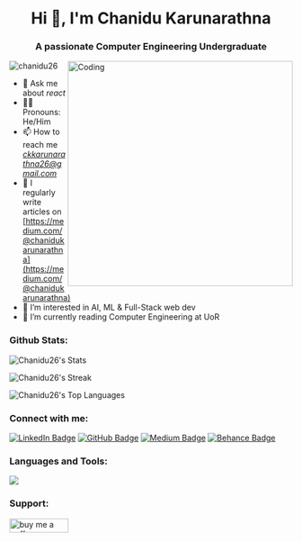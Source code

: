 
<h1 align="center">Hi 👋, I'm Chanidu Karunarathna</h1>
<h3 align="center">A passionate Computer Engineering Undergraduate</h3>
<img align="right" alt="Coding" width="400" src="https://i.pinimg.com/originals/81/17/8b/81178b47a8598f0c81c4799f2cdd4057.gif">


<p align="left"> <img src="https://komarev.com/ghpvc/?username=chanidu26&label=Profile%20views&color=0e75b6&style=flat" alt="chanidu26" /> </p>


- 💬 Ask me about *react*
- 🕵️‍♀️ Pronouns: He/Him
- 📫 How to reach me *ckkarunarathna26@gmail.com*
- 📝 I regularly write articles on [https://medium.com/@chanidukarunarathna](https://medium.com/@chanidukarunarathna)
- 👀 I’m interested in AI, ML & Full-Stack web dev
- 🌱 I’m currently reading Computer Engineering at UoR

<h3 align="left">Github Stats:</h3>

![Chanidu26's Stats](https://github-readme-stats.vercel.app/api?username=Chanidu26&theme=vue-dark&show_icons=true&hide_border=true&count_private=true)

![Chanidu26's Streak](https://github-readme-streak-stats.herokuapp.com/?user=Chanidu26&theme=vue-dark&hide_border=true)

![Chanidu26's Top Languages](https://github-readme-stats.vercel.app/api/top-langs/?username=Chanidu26&theme=vue-dark&show_icons=true&hide_border=true&layout=compact)

<h3 align="left">Connect with me:</h3>

[![LinkedIn Badge](https://img.shields.io/badge/LinkedIn-0077B5?style=for-the-badge&logo=linkedin&logoColor=white)](https://www.linkedin.com/in/chanidukarunarathna/)
[![GitHub Badge](https://img.shields.io/badge/GitHub-100000?style=for-the-badge&logo=github&logoColor=white)](https://github.com/Chanidu26)
[![Medium Badge](https://img.shields.io/badge/Medium-100000?style=for-the-badge&logo=medium&logoColor=white)](https://medium.com/@chanidukarunarathna)
[![Behance Badge](https://img.shields.io/badge/Behance-100000?style=for-the-badge&logo=behance&logoColor=white)](https://www.behance.net/chanidukarunarathna)


<h3 align="left">Languages and Tools:</h3>
<img src="https://skillicons.dev/icons?i=git,python,java,mysql,kubernetes,docker,c,js,aws,gcp,azure,react,mongodb,flutter,activitypub,androidstudio,angular,appwrite" />

<h3 align="left">Support:</h3>
<p><a href="https://www.buymeacoffee.com/buy me a coffee"> <img align="left" src="https://cdn.buymeacoffee.com/buttons/v2/default-yellow.png" height="25" width="105" alt="buy me a coffee" /></a>
